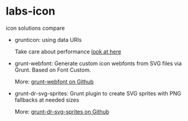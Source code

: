 labs-icon
=========

icon solutions compare


+ grunticon: using data URIs 
 
  Take care about performance [look at here](http://www.mobify.com/blog/data-uris-are-slow-on-mobile/)

+ grunt-webfont: Generate custom icon webfonts from SVG files via Grunt. Based on Font Custom.
   
  More: [grunt-webfont on Github](https://github.com/sapegin/grunt-webfont)
  
+ grunt-dr-svg-sprites: Grunt plugin to create SVG sprites with PNG fallbacks at needed sizes
  
  More: [grunt-dr-svg-sprites on Github](https://github.com/drdk/grunt-dr-svg-sprites)

